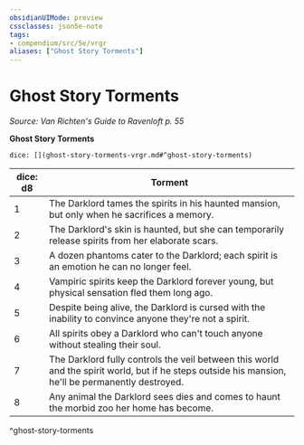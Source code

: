 ```yaml
---
obsidianUIMode: preview
cssclasses: json5e-note
tags:
- compendium/src/5e/vrgr
aliases: ["Ghost Story Torments"]
---
```

# Ghost Story Torments
*Source: Van Richten's Guide to Ravenloft p. 55* 

**Ghost Story Torments**

`dice: [](ghost-story-torments-vrgr.md#^ghost-story-torments)`

| dice: d8 | Torment |
|----------|---------|
| 1 | The Darklord tames the spirits in his haunted mansion, but only when he sacrifices a memory. |
| 2 | The Darklord's skin is haunted, but she can temporarily release spirits from her elaborate scars. |
| 3 | A dozen phantoms cater to the Darklord; each spirit is an emotion he can no longer feel. |
| 4 | Vampiric spirits keep the Darklord forever young, but physical sensation fled them long ago. |
| 5 | Despite being alive, the Darklord is cursed with the inability to convince anyone they're not a spirit. |
| 6 | All spirits obey a Darklord who can't touch anyone without stealing their soul. |
| 7 | The Darklord fully controls the veil between this world and the spirit world, but if he steps outside his mansion, he'll be permanently destroyed. |
| 8 | Any animal the Darklord sees dies and comes to haunt the morbid zoo her home has become. |
^ghost-story-torments